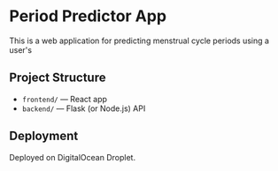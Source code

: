 # Period Predictor App

This is a web application for predicting menstrual cycle periods using a user's 

## Project Structure

- `frontend/` — React app
- `backend/` — Flask (or Node.js) API

## Deployment

Deployed on DigitalOcean Droplet.
